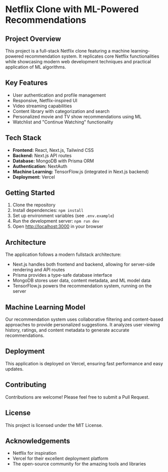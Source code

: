 # Netflix Clone with ML-Powered Recommendations

## Project Overview

This project is a full-stack Netflix clone featuring a machine learning-powered recommendation system. It replicates core Netflix functionalities while showcasing modern web development techniques and practical application of ML algorithms.

## Key Features

- User authentication and profile management
- Responsive, Netflix-inspired UI
- Video streaming capabilities
- Content library with categorization and search
- Personalized movie and TV show recommendations using ML
- Watchlist and "Continue Watching" functionality

## Tech Stack

- **Frontend:** React, Next.js, Tailwind CSS
- **Backend:** Next.js API routes
- **Database:** MongoDB with Prisma ORM
- **Authentication:** NextAuth
- **Machine Learning:** TensorFlow.js (integrated in Next.js backend)
- **Deployment:** Vercel

## Getting Started

1. Clone the repository
2. Install dependencies: `npm install`
3. Set up environment variables (see `.env.example`)
4. Run the development server: `npm run dev`
5. Open [http://localhost:3000](http://localhost:3000) in your browser

## Architecture

The application follows a modern fullstack architecture:
- Next.js handles both frontend and backend, allowing for server-side rendering and API routes
- Prisma provides a type-safe database interface
- MongoDB stores user data, content metadata, and ML model data
- TensorFlow.js powers the recommendation system, running on the server

## Machine Learning Model

Our recommendation system uses collaborative filtering and content-based approaches to provide personalized suggestions. It analyzes user viewing history, ratings, and content metadata to generate accurate recommendations.

## Deployment

This application is deployed on Vercel, ensuring fast performance and easy updates.

## Contributing

Contributions are welcome! Please feel free to submit a Pull Request.

## License

This project is licensed under the MIT License.

## Acknowledgements

- Netflix for inspiration
- Vercel for their excellent deployment platform
- The open-source community for the amazing tools and libraries
